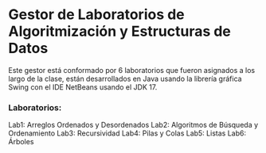 # Gestor de Laboratorios de Algoritmización y Estructuras de Datos

Este gestor está conformado por 6 laboratorios que fueron asignados a los largo de la clase, están desarrollados en Java usando la librería gráfica 
Swing con el IDE NetBeans usando el JDK 17.

### Laboratorios:
Lab1: Arreglos Ordenados y Desordenados 
Lab2: Algoritmos de Búsqueda y Ordenamiento
Lab3: Recursividad 
Lab4: Pilas y Colas
Lab5: Listas
Lab6: Árboles


